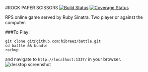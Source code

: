 #ROCK PAPER SCISSORS [![Build Status](https://travis-ci.org/hibreez/rps-challenge.svg?branch=master)](https://travis-ci.org/hibreez/rps-challenge) [![Coverage Status](https://coveralls.io/repos/hibreez/rps-challenge/badge.svg?branch=master&service=github)](https://coveralls.io/github/hibreez/rps-challenge?branch=master)

RPS online game served by Ruby Sinatra. Two player or against the computer.

###To Play:
```
git clone git@github.com:hibreez/battle.git
cd battle && bundle
rackup
```
and navigate to `http://localhost:1337/` in your browser.
![desktop screenshot](https://raw.github.com/hibreez/rps-challenge/master/app/public/images/desktop.png)
